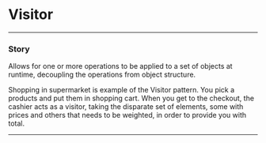 # Visitor

---

### Story 


Allows for one or more operations to be applied to a set of objects at runtime, decoupling the operations from object structure.

Shopping in supermarket is example of the Visitor pattern. 
You pick a products and put them in shopping cart. When you get to the checkout, the cashier acts as a visitor, taking the 
disparate set of elements, some with prices and others that needs to be weighted, in order to provide you with total.



---

